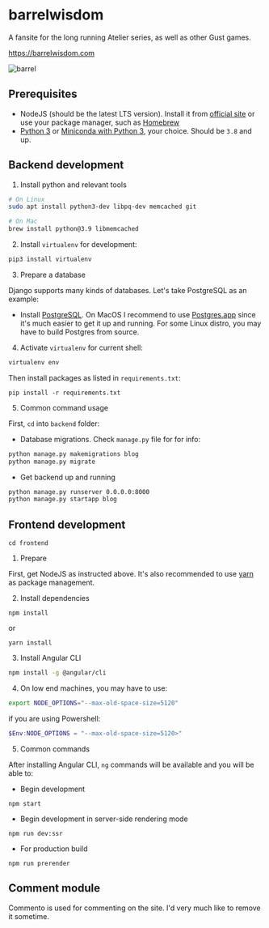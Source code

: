 # barrelwisdom
A fansite for the long running Atelier series, as well as other Gust games.

https://barrelwisdom.com

![barrel](https://barrelwisdom.com/media/main/barrelwisdom.svg)

## Prerequisites

- NodeJS (should be the latest LTS version). Install it from [official site](https://nodejs.org/en/) or use your package manager, such as [Homebrew](https://brew.sh/)
- [Python 3](https://www.python.org/downloads/) or [Miniconda with Python 3](https://docs.conda.io/en/latest/miniconda.html), your choice. Should be `3.8` and up.

## Backend development

1. Install python and relevant tools

```bash
# On Linux
sudo apt install python3-dev libpq-dev memcached git

# On Mac
brew install python@3.9 libmemcached
```

2. Install `virtualenv` for development:

```bash
pip3 install virtualenv
```

3. Prepare a database

Django supports many kinds of databases. Let's take PostgreSQL as an example:

- Install [PostgreSQL](https://www.postgresql.org/download/). On MacOS I recommend to use [Postgres.app](https://postgresapp.com/) since it's much easier to get it up and running. For some Linux distro, you may have to build Postgres from source.

4. Activate `virtualenv` for current shell:

```powershell
virtualenv env
```

Then install packages as listed in `requirements.txt`:

```
pip install -r requirements.txt
```

5. Common command usage

First, `cd` into `backend` folder:

- Database migrations. Check `manage.py` file for for info:

```bash
python manage.py makemigrations blog
python manage.py migrate
```

- Get backend up and running

```bash
python manage.py runserver 0.0.0.0:8000
python manage.py startapp blog
```

## Frontend development

```
cd frontend
```

1. Prepare

First, get NodeJS as instructed above. It's also recommended to use [yarn](https://classic.yarnpkg.com/lang/en/) as package management.

2. Install dependencies

```
npm install
```

or

```
yarn install
```

3. Install Angular CLI

```bash
npm install -g @angular/cli
```

4. On low end machines, you may have to use:

```bash
export NODE_OPTIONS="--max-old-space-size=5120"
```

if you are using Powershell:

```powershell
$Env:NODE_OPTIONS = "--max-old-space-size=5120>"
```

5. Common commands

After installing Angular CLI, `ng` commands will be available and you will be able to:

- Begin development

```
npm start
```


- Begin development in server-side rendering mode

```
npm run dev:ssr
```

- For production build

```
npm run prerender
```

## Comment module

Commento is used for commenting on the site. I'd very much like to remove it sometime.
